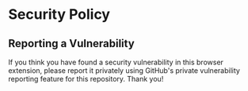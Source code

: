 # Security Policy
## Reporting a Vulnerability

If you think you have found a security vulnerability in this browser extension, please report it privately using GitHub's private vulnerability reporting feature for this repository. Thank you!
